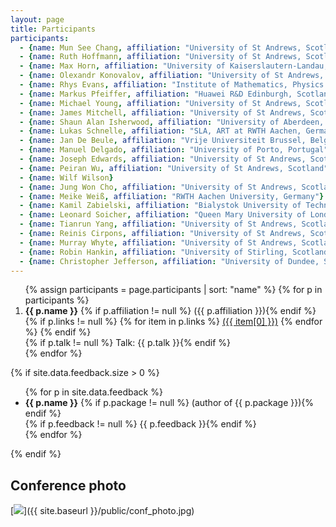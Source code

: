 ```yaml
---
layout: page
title: Participants
participants:
  - {name: Mun See Chang, affiliation: "University of St Andrews, Scotland"}
  - {name: Ruth Hoffmann, affiliation: "University of St Andrews, Scotland"}
  - {name: Max Horn, affiliation: "University of Kaiserslautern-Landau, Germany"}
  - {name: Olexandr Konovalov, affiliation: "University of St Andrews, Scotland"}
  - {name: Rhys Evans, affiliation: "Institute of Mathematics, Physics and Mechanics, Ljubljana, Slovenia"} 
  - {name: Markus Pfeiffer, affiliation: "Huawei R&D Edinburgh, Scotland"}
  - {name: Michael Young, affiliation: "University of St Andrews, Scotland"}
  - {name: James Mitchell, affiliation: "University of St Andrews, Scotland"}
  - {name: Shaun Alan Isherwood, affiliation: "University of Aberdeen, Scotland"}
  - {name: Lukas Schnelle, affiliation: "SLA, ART at RWTH Aachen, Germany"}
  - {name: Jan De Beule, affiliation: "Vrije Universiteit Brussel, Belgium"}
  - {name: Manuel Delgado, affiliation: "University of Porto, Portugal"}
  - {name: Joseph Edwards, affiliation: "University of St Andrews, Scotland"}
  - {name: Peiran Wu, affiliation: "University of St Andrews, Scotland"}
  - {name: Wilf Wilson}
  - {name: Jung Won Cho, affiliation: "University of St Andrews, Scotland"}
  - {name: Meike Weiß, affiliation: "RWTH Aachen University, Germany"}
  - {name: Kamil Zabielski, affiliation: "Bialystok University of Technology, Poland"}
  - {name: Leonard Soicher, affiliation: "Queen Mary University of London, England"}
  - {name: Tianrun Yang, affiliation: "University of St Andrews, Scotland"}
  - {name: Reinis Cirpons, affiliation: "University of St Andrews, Scotland"}
  - {name: Murray Whyte, affiliation: "University of St Andrews, Scotland"}
  - {name: Robin Hankin, affiliation: "University of Stirling, Scotland"}
  - {name: Christopher Jefferson, affiliation: "University of Dundee, Scotland"}
---
```


<ol>{% assign participants = page.participants | sort: "name" %}
{% for p in participants %}
  <li>
    <strong>{{ p.name }}</strong>
    {% if p.affiliation != null %} ({{ p.affiliation }}){% endif %}
    {% if p.links != null %}
        {% for item in p.links %}
            <a href="{{ item[1] }}">({{ item[0] }})</a>
        {% endfor %}
    {% endif %}
    <br/>
      {% if p.talk != null %} Talk: {{ p.talk }}{% endif %}
  </li>
{% endfor %}
</ol>

{% if site.data.feedback.size > 0 %}

<ul>
{% for p in site.data.feedback %}
  <li>
    <strong>{{ p.name }}</strong>
    {% if p.package != null %} (author of {{ p.package }}){% endif %}
    <br/>
    {% if p.feedback != null %} {{ p.feedback }}{% endif %}
  </li>
{% endfor %}
</ul>

{% endif %}
## Conference photo
[<img src="{{ site.baseurl }}/public/conf_photo.jpg" />]({{ site.baseurl }}/public/conf_photo.jpg)
